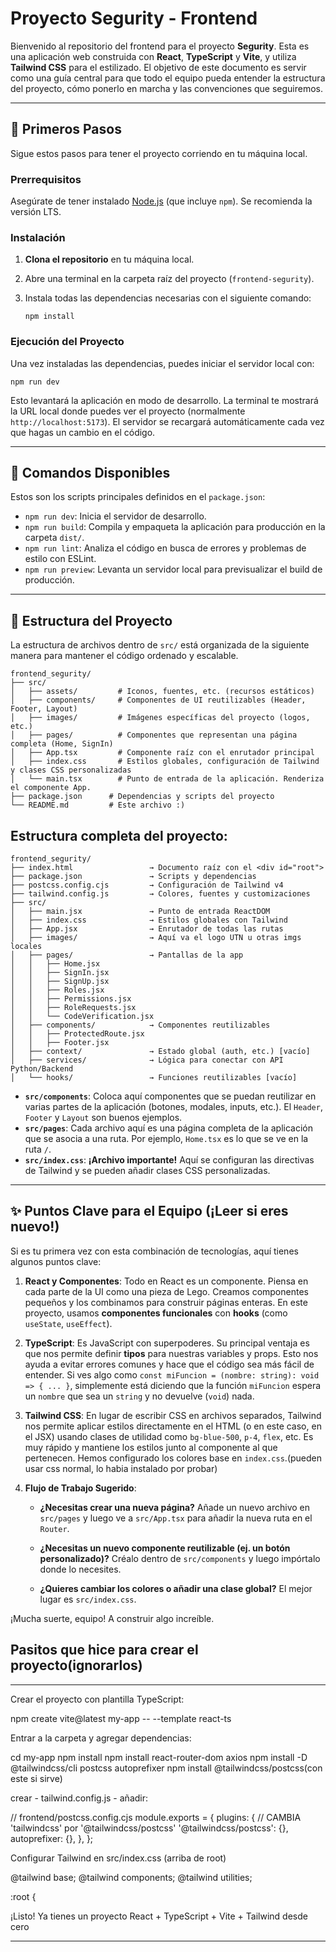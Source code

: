# Proyecto Segurity - Frontend

Bienvenido al repositorio del frontend para el proyecto **Segurity**. Esta es una aplicación web construida con **React**, **TypeScript** y **Vite**, y utiliza **Tailwind CSS** para el estilizado. El objetivo de este documento es servir como una guía central para que todo el equipo pueda entender la estructura del proyecto, cómo ponerlo en marcha y las convenciones que seguiremos.

---

## 🚀 Primeros Pasos

Sigue estos pasos para tener el proyecto corriendo en tu máquina local.

### Prerrequisitos

Asegúrate de tener instalado [Node.js](https://nodejs.org/) (que incluye `npm`). Se recomienda la versión LTS.

### Instalación

1.  **Clona el repositorio** en tu máquina local.
2.  Abre una terminal en la carpeta raíz del proyecto (`frontend-segurity`).
3.  Instala todas las dependencias necesarias con el siguiente comando:

    ```
    npm install

    ```

### Ejecución del Proyecto

Una vez instaladas las dependencias, puedes iniciar el servidor local con:

```
npm run dev

```

Esto levantará la aplicación en modo de desarrollo. La terminal te mostrará la URL local donde puedes ver el proyecto (normalmente `http://localhost:5173`). El servidor se recargará automáticamente cada vez que hagas un cambio en el código.

---

## 📜 Comandos Disponibles

Estos son los scripts principales definidos en el `package.json`:

-   `npm run dev`: Inicia el servidor de desarrollo.
-   `npm run build`: Compila y empaqueta la aplicación para producción en la carpeta `dist/`.
-   `npm run lint`: Analiza el código en busca de errores y problemas de estilo con ESLint.
-   `npm run preview`: Levanta un servidor local para previsualizar el build de producción.

---

## 📂 Estructura del Proyecto

La estructura de archivos dentro de `src/` está organizada de la siguiente manera para mantener el código ordenado y escalable.

```
frontend_segurity/
├── src/
│   ├── assets/         # Iconos, fuentes, etc. (recursos estáticos)
│   ├── components/     # Componentes de UI reutilizables (Header, Footer, Layout)
│   ├── images/         # Imágenes específicas del proyecto (logos, etc.)
│   ├── pages/          # Componentes que representan una página completa (Home, SignIn)
│   ├── App.tsx         # Componente raíz con el enrutador principal
│   ├── index.css       # Estilos globales, configuración de Tailwind y clases CSS personalizadas
│   └── main.tsx        # Punto de entrada de la aplicación. Renderiza el componente App.
├── package.json      # Dependencias y scripts del proyecto
└── README.md         # Este archivo :)
```


## Estructura completa del proyecto:

```
frontend_segurity/
├── index.html                 → Documento raíz con el <div id="root">
├── package.json               → Scripts y dependencias
├── postcss.config.cjs         → Configuración de Tailwind v4
├── tailwind.config.js         → Colores, fuentes y customizaciones
├── src/
│   ├── main.jsx               → Punto de entrada ReactDOM
│   ├── index.css              → Estilos globales con Tailwind
│   ├── App.jsx                → Enrutador de todas las rutas
│   ├── images/                → Aquí va el logo UTN u otras imgs locales
│   ├── pages/                 → Pantallas de la app
│   │   ├── Home.jsx
│   │   ├── SignIn.jsx
│   │   ├── SignUp.jsx
│   │   ├── Roles.jsx
│   │   ├── Permissions.jsx
│   │   ├── RoleRequests.jsx
│   │   └── CodeVerification.jsx
│   ├── components/            → Componentes reutilizables
│   │   ├── ProtectedRoute.jsx
│   │   ├── Footer.jsx
│   ├── context/               → Estado global (auth, etc.) [vacío]
│   ├── services/              → Lógica para conectar con API Python/Backend
│   └── hooks/                 → Funciones reutilizables [vacío]
```

-   **`src/components`**: Coloca aquí componentes que se puedan reutilizar en varias partes de la aplicación (botones, modales, inputs, etc.). El `Header`, `Footer` y `Layout` son buenos ejemplos.
-   **`src/pages`**: Cada archivo aquí es una página completa de la aplicación que se asocia a una ruta. Por ejemplo, `Home.tsx` es lo que se ve en la ruta `/`.
-   **`src/index.css`**: **¡Archivo importante!** Aquí se configuran las directivas de Tailwind y se pueden añadir clases CSS personalizadas.

---

## ✨ Puntos Clave para el Equipo (¡Leer si eres nuevo!)

Si es tu primera vez con esta combinación de tecnologías, aquí tienes algunos puntos clave:

1.  **React y Componentes**: Todo en React es un componente. Piensa en cada parte de la UI como una pieza de Lego. Creamos componentes pequeños y los combinamos para construir páginas enteras. En este proyecto, usamos **componentes funcionales** con **hooks** (como `useState`, `useEffect`).

2.  **TypeScript**: Es JavaScript con superpoderes. Su principal ventaja es que nos permite definir **tipos** para nuestras variables y props. Esto nos ayuda a evitar errores comunes y hace que el código sea más fácil de entender. Si ves algo como `const miFuncion = (nombre: string): void => { ... }`, simplemente está diciendo que la función `miFuncion` espera un `nombre` que sea un `string` y no devuelve (`void`) nada.

3.  **Tailwind CSS**: En lugar de escribir CSS en archivos separados, Tailwind nos permite aplicar estilos directamente en el HTML (o en este caso, en el JSX) usando clases de utilidad como `bg-blue-500`, `p-4`, `flex`, etc. Es muy rápido y mantiene los estilos junto al componente al que pertenecen. Hemos configurado los colores base en `index.css`.(pueden usar css normal, lo habia instalado por probar)

4.  **Flujo de Trabajo Sugerido**:

    -   **¿Necesitas crear una nueva página?** Añade un nuevo archivo en `src/pages` y luego ve a `src/App.tsx` para añadir la nueva ruta en el `Router`.
    
    -   **¿Necesitas un nuevo componente reutilizable (ej. un botón personalizado)?** Créalo dentro de `src/components` y luego impórtalo donde lo necesites.

    -   **¿Quieres cambiar los colores o añadir una clase global?** El mejor lugar es `src/index.css`.

¡Mucha suerte, equipo! A construir algo increíble.


## Pasitos que hice para crear el proyecto(ignorarlos)

----------------------------------------------------------
Crear el proyecto con plantilla TypeScript:

npm create vite@latest my-app -- --template react-ts

Entrar a la carpeta y agregar dependencias:

cd my-app
npm install
npm install react-router-dom axios
npm install -D @tailwindcss/cli postcss autoprefixer
npm install @tailwindcss/postcss(con este si sirve)


crear  - tailwind.config.js  -
añadir: 

// frontend/postcss.config.cjs
module.exports = {
  plugins: {
    // CAMBIA 'tailwindcss' por '@tailwindcss/postcss'
    '@tailwindcss/postcss': {},
    autoprefixer: {},
  },
};



Configurar Tailwind en src/index.css (arriba de root)

@tailwind base;
@tailwind components;
@tailwind utilities;

:root {

¡Listo! Ya tienes un proyecto React + TypeScript + Vite + Tailwind desde cero

------------------------------------------




